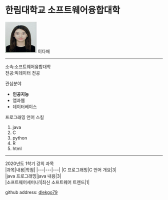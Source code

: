 # 한림대학교 소프트웨어융합대학

<img src=dahae.jpg height=100 width=100 >  
이다해  


***
소속:소프트웨어융합대학   
전공:빅데이터 전공   

관심분야   
* **인공지능**
* 앱과웹
* 데이터베이스

프로그래밍 언어 스킬   
1. java
2. C
3. python
4. R
5. html

*************************
2020년도 1학기 강의 과목  
|과목|내용|학점|
|---|---|---|
|C 프로그래밍|C 언어 개요|3|  
|java 프로그래밍|java 내용|3|  
|소프트웨어세미나1|최신 소프트웨어 트렌드|1|  

github address: [dlekgo79][github]  

[github]:http://github.com/dlekgo79  
